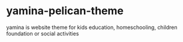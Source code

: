 # yamina-pelican-theme
yamina is website theme for kids education, homeschooling, children foundation or social activities
